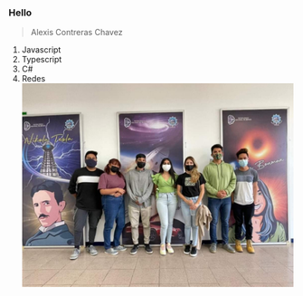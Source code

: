 ### Hello

> Alexis Contreras Chavez
<ol>
  <li>Javascript</li>
  <li>Typescript</li>
  <li>C#</li>
  <li>Redes</li>
  <img src="./FB_IMG_1664589307425.jpg"/>
</ol>
